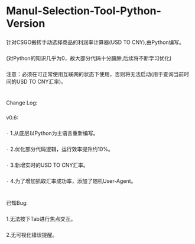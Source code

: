 # Manul-Selection-Tool-Python-Version
###
针对CSGO搬砖手动选择商品的利润率计算器(USD TO CNY),由Python编写。
###
(对Python的知识几乎为0，故大部分代码十分臃肿,后续将不断学习优化)
###
注意：必须在可正常使用互联网的状态下使用，否则将无法启动(用于查询当前时间的USD TO CNY汇率)。
#
###
Change Log:
###
v0.6:
###
`-` 1.从底层以Python为主语言重新编写。
###
`-` 2.优化部分代码逻辑，运行效率提升约10%。
###
`-` 3.新增实时的USD TO CNY汇率。
###
`-` 4.为了增加抓取汇率成功率，添加了随机User-Agent。

#
已知Bug:
###
1.无法按下Tab进行焦点交互。
###
2.无可视化错误提醒。
